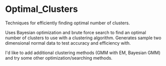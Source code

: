 # Optimal_Clusters
Techniques for efficiently finding optimal number of clusters.

Uses Bayesian optimization and brute force search to find an optimal number of clusters to use with a clustering algorithm. 
Generates sample two dimensional normal data to test accuracy and efficiency with. 

I'd like to add additional clustering methods (GMM with EM, Bayesian GMM) and try some other optimization/searching methods. 
